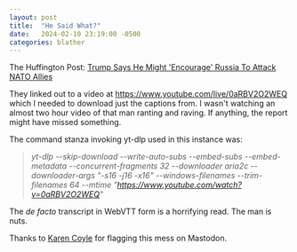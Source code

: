 ```yaml
---
layout: post
title:  "He Said What?"
date:   2024-02-10 23:19:00 -0500
categories: blather
---
```

The Huffington Post: [Trump Says He Might 'Encourage' Russia To Attack NATO Allies](https://www.huffingtonpost.co.uk/entry/trump-russia-attack-nato-allies_n_65c7e443e4b069b665dfb762)

They linked out to a video at <https://www.youtube.com/live/0aRBV2O2WEQ> which I needed to download just the captions from.  I wasn't watching an almost two hour video of that man ranting and raving.  If anything, the report might have missed something.

The command stanza invoking yt-dlp used in this instance was:

>*yt-dlp --skip-download --write-auto-subs --embed-subs --embed-metadata --concurrent-fragments 32 --downloader aria2c --downloader-args "-s16 -j16 -x16" --windows-filenames --trim-filenames 64 --mtime  "https://www.youtube.com/watch?v=0aRBV2O2WEQ"*

The *de facto* transcript in WebVTT form is a horrifying read.  The man is nuts.

Thanks to [Karen Coyle](https://mstdn.social/@kcoyle) for flagging this mess on Mastodon.
